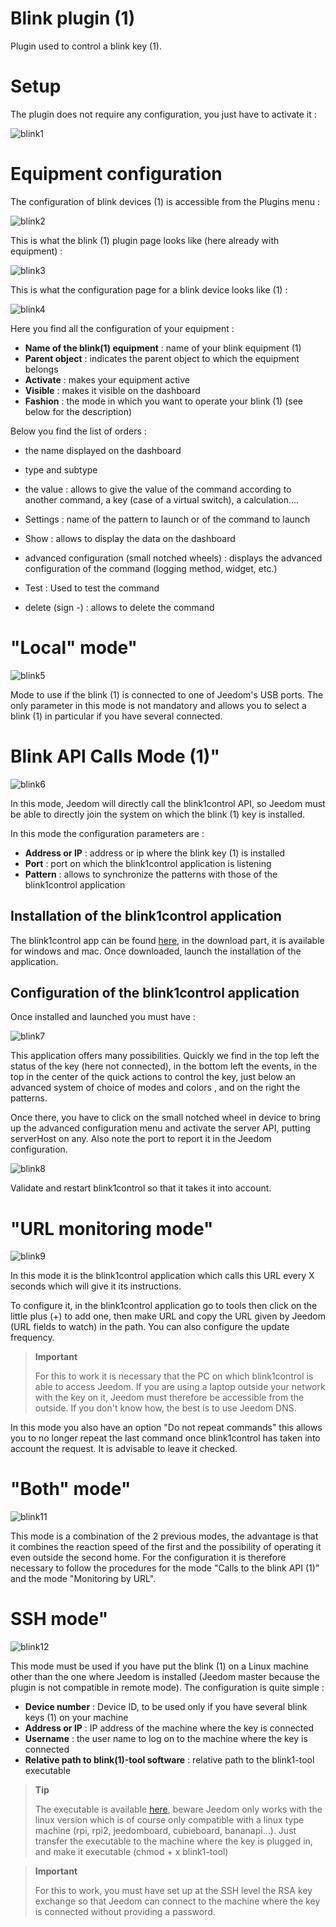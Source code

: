 # Blink plugin (1)

Plugin used to control a blink key (1).

# Setup 

The plugin does not require any configuration, you just have to activate it :

![blink1](../images/blink1.png)

# Equipment configuration 

The configuration of blink devices (1) is accessible from the Plugins menu :

![blink2](../images/blink2.png)

This is what the blink (1) plugin page looks like (here already with equipment) :

![blink3](../images/blink3.png)

This is what the configuration page for a blink device looks like (1) :

![blink4](../images/blink4.png)

Here you find all the configuration of your equipment :

-   **Name of the blink(1) equipment** : name of your blink equipment (1)
-   **Parent object** : indicates the parent object to which the equipment belongs
-   **Activate** : makes your equipment active
-   **Visible** : makes it visible on the dashboard
-   **Fashion** : the mode in which you want to operate your blink (1) (see below for the description)

Below you find the list of orders :

-   the name displayed on the dashboard
-   type and subtype
-   the value : allows to give the value of the command according to another command, a key (case of a virtual switch), a calculation….
-   Settings : name of the pattern to launch or of the command to launch
-   Show : allows to display the data on the dashboard
-   advanced configuration (small notched wheels) : displays the advanced configuration of the command (logging method, widget, etc.)

-   Test : Used to test the command
-   delete (sign -) : allows to delete the command

# "Local" mode" 

![blink5](../images/blink5.png)

Mode to use if the blink (1) is connected to one of Jeedom's USB ports. The only parameter in this mode is not mandatory and allows you to select a blink (1) in particular if you have several connected.

# Blink API Calls Mode (1)" 

![blink6](../images/blink6.png)

In this mode, Jeedom will directly call the blink1control API, so Jeedom must be able to directly join the system on which the blink (1) key is installed.

In this mode the configuration parameters are :

-   **Address or IP** : address or ip where the blink key (1) is installed
-   **Port** : port on which the blink1control application is listening
-   **Pattern** : allows to synchronize the patterns with those of the blink1control application

## Installation of the blink1control application 

The blink1control app can be found [here](http://blink1.thingm.com/blink1control/), in the download part, it is available for windows and mac. Once downloaded, launch the installation of the application.

## Configuration of the blink1control application 

Once installed and launched you must have :

![blink7](../images/blink7.png)

This application offers many possibilities. Quickly we find in the top left the status of the key (here not connected), in the bottom left the events, in the top in the center of the quick actions to control the key, just below an advanced system of choice of modes and colors , and on the right the patterns.

Once there, you have to click on the small notched wheel in device to bring up the advanced configuration menu and activate the server API, putting serverHost on any. Also note the port to report it in the Jeedom configuration.

![blink8](../images/blink8.png)

Validate and restart blink1control so that it takes it into account.

# "URL monitoring mode" 

![blink9](../images/blink9.png)

In this mode it is the blink1control application which calls this URL every X seconds which will give it its instructions.

To configure it, in the blink1control application go to tools then click on the little plus (+) to add one, then make URL and copy the URL given by Jeedom (URL fields to watch) in the path. You can also configure the update frequency.

> **Important**
>
> For this to work it is necessary that the PC on which blink1control is able to access Jeedom. If you are using a laptop outside your network with the key on it, Jeedom must therefore be accessible from the outside. If you don't know how, the best is to use Jeedom DNS.

In this mode you also have an option "Do not repeat commands" this allows you to no longer repeat the last command once blink1control has taken into account the request. It is advisable to leave it checked.

# "Both" mode" 

![blink11](../images/blink11.png)

This mode is a combination of the 2 previous modes, the advantage is that it combines the reaction speed of the first and the possibility of operating it even outside the second home. For the configuration it is therefore necessary to follow the procedures for the mode "Calls to the blink API (1)" and the mode "Monitoring by URL".

# SSH mode" 

![blink12](../images/blink12.png)

This mode must be used if you have put the blink (1) on a Linux machine other than the one where Jeedom is installed (Jeedom master because the plugin is not compatible in remote mode). The configuration is quite simple :

-   **Device number** : Device ID, to be used only if you have several blink keys (1) on your machine
-   **Address or IP** : IP address of the machine where the key is connected
-   **Username** : the user name to log on to the machine where the key is connected
-   **Relative path to blink(1)-tool software** : relative path to the blink1-tool executable

> **Tip**
>
> The executable is available [here](https://github.com/todbot/blink1/releases), beware Jeedom only works with the linux version which is of course only compatible with a linux type machine (rpi, rpi2, jeedomboard, cubieboard, bananapi…). Just transfer the executable to the machine where the key is plugged in, and make it executable (chmod + x blink1-tool)

> **Important**
>
> For this to work, you must have set up at the SSH level the RSA key exchange so that Jeedom can connect to the machine where the key is connected without providing a password.
